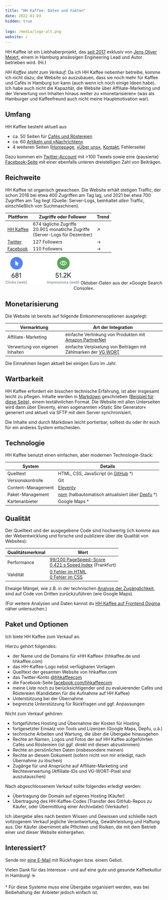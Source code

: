 ```yaml
---
title: "HH Kaffee: Daten und Fakten"
date: 2022-01-03
hidden: true

logo: /media/logo-alt.png
website: /
---
```


HH Kaffee ist ein Liebhaberprojekt, das [seit 2017](/ueber-uns/) exklusiv von [Jens Oliver Meiert](https://meiert.com/), einem in Hamburg ansässigen Engineering Lead und Autor betrieben wird. (Hi.)

_HH Kaffee steht zum Verkauf:_ Da ich HH Kaffee nebenher betreibe, komme ich nicht dazu, die Website so auszubauen, dass sie noch mehr für Kaffee und Cafés in Hamburg tun kann (auch wenn ich noch einige Ideen habe). Ich habe auch nicht die Kapazität, die Website über Affiliate-Marketing und der Verwertung von Inhalten hinaus weiter zu »monetarisieren« (was als Hamburger und Kaffeefreund auch nicht meine Hauptmotivation war).

## Umfang

HH Kaffee besteht aktuell aus

* ca. 50 Seiten für [Cafés und Röstereien](/cafes/)
* ca. 60 [Artikeln und »Nachrichten«](/schnack/)
* 4 weiteren Seiten ([Homepage](/), [»Über uns«](/ueber-uns/), [Kontakt](/kontakt/), Fehlerseite)

Dazu kommen ein [Twitter-Account](https://twitter.com/hhkaffeecom) mit >100 Tweets sowie eine (pausierte) [Facebook-Seite](https://www.facebook.com/hhkaffeecom) mit einer ebenfalls unteren dreistelligen Zahl von Beiträgen.

## Reichweite

HH Kaffee ist organisch gewachsen. Die Website erhält stetigen Traffic, der schon 2018 bei etwa 400 Zugriffen am Tag lag, und 2021 bei etwa 700 Zugriffen am Tag liegt (Quelle: Server-Logs, beinhaltet _allen_ Traffic, einschließlich von Suchmaschinen).

| Plattform | Zugriffe oder Follower | Trend |
|---|---|---|
| [HH Kaffee](https://hhkaffee.com/) | 674 tägliche Zugriffe<br>20.901 monatliche Zugriffe<br>(Server-Logs für Dezember) | ↗ |
| [Twitter](https://twitter.com/hhkaffeecom) | 127 Followers | → |
| [Facebook](https://www.facebook.com/hhkaffeecom) | 110 Followers | → |

<div style="text-align: center;">

![Screenshot aus der »Google Search Console«.](/media/temp-google-search-2021-10.png)
Oktober-Daten aus der »Google Search Console«.

</div>

## Monetarisierung

Die Website ist bereits auf folgende Einkommensoptionen ausgelegt:

| Vermarktung | Art der Integration |
|---|---|
| Affiliate-Marketing | einfache Verlinkung von Produkten mit [Amazon PartnerNet](https://partnernet.amazon.de/) |
| Verwertung von eigenen Inhalten | einfache Verpixelung von Beiträgen mit Zählmarken der [VG WORT](https://www.vgwort.de/) |

Die Einnahmen liegen aktuell bei einigen Euro im Jahr.

## Wartbarkeit

HH Kaffee erfordert ein bisschen technische Erfahrung, ist aber insgesamt leicht zu pflegen. Inhalte werden in [Markdown](https://daringfireball.net/projects/markdown/) geschrieben ([Beispiel für diese Seite](https://github.com/j9t/hhkaffee.com/blob/master/schnack/hh-kaffee-daten-und-fakten.md)), einem textähnlichen Format. Die Website mit allen Unterseiten wird dann über Eleventy, einen sogenannten »Static Site Generator« generiert und aktuell via SFTP mit dem Server synchronisiert.

Die Inhalte sind durch Markdown leicht portierbar, solltest du oder ihr euch für ein anderes System entscheiden.

## Technologie

HH Kaffee benutzt einen einfachen, aber modernen Technologie-Stack:

| System | Details |
|---|---|
| Quelltext | HTML, CSS, JavaScript (in [GitHub](https://github.com/j9t/hhkaffee.com) †) |
| Versionskontrolle | Git |
| Content-Management | [Eleventy](https://www.11ty.dev/) |
| Paket-Management | [npm](https://www.npmjs.com/) (halbautomatisch aktualisiert über [Depfu](https://depfu.com/) †) |
| Kartenanbieter | Google Maps † |

## Qualität

Der Quelltext und der ausgegebene Code sind hochwertig (ich komme aus der Webentwicklung und forsche und publiziere über die Qualität von Websites):

| Qualitätsmerkmal | Wert |
|---|---|
| Performance | [99/100 PageSpeed-Score](https://pagespeed.web.dev/report?url=https%3A%2F%2Fhhkaffee.com%2F)<br>[0,421 s Speed Index](https://www.webpagetest.org/result/211103_BiDc40_94451b092d67a58a9e7c1d732a44a95f/) (Frankfurt) |
| Validität | [0 Fehler im HTML](https://validator.w3.org/nu/?doc=https%3A%2F%2Fhhkaffee.com%2F)<br>[0 Fehler im CSS](https://jigsaw.w3.org/css-validator/validator?uri=https%3A%2F%2Fhhkaffee.com%2F&profile=css3svg&usermedium=all&vextwarning=true) |

Etwaige Mängel, wie z.B. in der technischen [Analyse der Zugänglichkeit](https://wave.webaim.org/report#/https%3A%2F%2Fhhkaffee.com%2F), sind auf Code von Dritten zurückzuführen (wie Google Maps).

(Für weitere Analysen und Daten kannst du [HH Kaffee auf Frontend Dogma](https://frontenddogma.com/tools/check/results/?url=https://hhkaffee.com/) näher untersuchen.)

## Paket und Optionen

Ich biete HH Kaffee zum Verkauf an.

Hierzu gehört folgendes:

* der Name und die Domains für »HH Kaffee« (hhkaffee.de und hhkaffee.com)
* das HH-Kaffee-Logo nebst verfügbaren Vorlagen
* Quelltext der gesamten Website von hhkaffee.com
* das Twitter-Konto [@hhkaffeecom](https://twitter.com/hhkaffeecom)
* die Facebook-Seite [facebook.com/hhkaffeecom](https://www.facebook.com/hhkaffeecom)
* meine Liste noch zu berücksichtigender und zu evaluierender Cafés und Röstereien (Kandidaten für die Aufnahme auf HH Kaffee)
* Unterstützung bei der Übernahme
* begrenzte Unterstützung für Rückfragen und ggf. Anpassungen

Nicht zum Verkauf gehören:

* fortgeführtes Hosting und Übernahme der Kosten für Hosting
* fortgesetzter Einsatz von Tools und Lizenzen (Google Maps, Depfu, u.ä.)
* technische Arbeiten und Wartung, die über die Übergabe hinausgehen
* Rechte an Namen, Logos und Fotos der auf HH Kaffee aufgeführten Cafés und Röstereien (ist ggf. direkt mit diesen abzustimmen)
* Rechte an persönlichen Daten (insbesondere meinen)
* Rechte an diesem Dokument (sofern nicht von mir erledigt, nach Übernahme zu löschen)
* Zugänge für und Ansprüche auf Affiliate-Marketing und Rechteverwertung (Affiliate-IDs und VG-WORT-Pixel sind auszutauschen)

Nach abgeschlossenem Verkauf sollte folgendes erledigt werden:

* Übertragung der Domain auf eigenes Hosting (Käufer)
* Übertragung des HH-Kaffee-Codes (Transfer des GitHub-Repos zu Käufer, oder Übermittlung einer Archivdatei) (Verkäufer)

Ich übergebe alles nach bestem Wissen und Gewissen und schließe nach vollzogenem Verkauf jegliche Verantwortung, Gewährleistung und Haftung aus. Der Käufer übernimmt alle Pflichten und Risiken, die mit dem Betrieb einer und dieser Website einhergehen.

## Interessiert?

Sende mir [eine E-Mail](/kontakt/) mit Rückfragen bzw. einem Gebot.

Vielen Dank für das Interesse – und auf eine gute und gesunde Kaffeekultur in Hamburg! ☕️

† Für diese Systeme muss eine Übergabe organisiert werden, was bei Beibehaltung der Anbieter jedoch einfach ist.